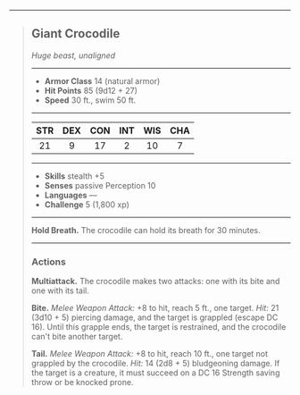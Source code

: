 ***
> ## Giant Crocodile
> *Huge beast, unaligned*
> 
> ***
> 
> - **Armor Class** 14 (natural armor)
> - **Hit Points** 85 (9d12 + 27)
> - **Speed** 30 ft., swim 50 ft.
> 
> ***
> 
> |STR|DEX|CON|INT|WIS|CHA|
> |:---:|:---:|:---:|:---:|:---:|:---:|
> |21|9|17|2|10|7|
> 
> ***
> 
> - **Skills** stealth +5
> - **Senses** passive Perception 10
> - **Languages** —
> - **Challenge** 5 (1,800 xp)
> 
> ***
> 
> **Hold Breath.** The crocodile can hold its breath for 30 minutes.
> 
> ***
> 
> ### Actions
> **Multiattack.** The crocodile makes two attacks: one with its bite and one with its tail.
> 
> **Bite.** *Melee Weapon Attack:* +8 to hit, reach 5 ft., one target. *Hit:* 21 (3d10 + 5) piercing damage, and the target is grappled (escape DC 16). Until this grapple ends, the target is restrained, and the crocodile can't bite another target.
> 
> **Tail.** *Melee Weapon Attack:* +8 to hit, reach 10 ft., one target not grappled by the crocodile. *Hit:* 14 (2d8 + 5) bludgeoning damage. If the target is a creature, it must succeed on a DC 16 Strength saving throw or be knocked prone.